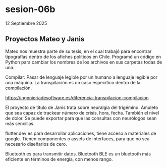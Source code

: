 # sesion-06b

12 Septiembre 2025

## Proyectos Mateo y Janis

Mateo nos muestra parte de su tesis, en el cual trabajó para encontrar tipografías dentro de los afiches políticos en Chile.
Programó un código en Python para cambiar los nombres de los archivos en sus carpetas todas de una.

Compilar: Pasar de lenguaje legible por un humano a lenguaje legible por una máquina.
La transpilación es un caso específico dentro de la compilación.

<https://ingenieriadesoftware.es/diferencia-transpilacion-compilacion>

El proyecto de título de Janis trata sobre neuralgia del trigémino. 
Amuleto que sea capaz de trackear número de crisis, hora, fecha. También el nivel de dolor. Se puede exportar para que las consultas con neurólogos sean más sencillas.

flutter.dev es para desarrollar aplicaciones, tiene acceso a materiales de google. Tienen componentes o assets de interfaces, para que no sea necesario diseñarlos de cero.

Bluetooth es para transmitir datos. Bluetooth BLE es un bluetooth más eficiente en términos de energía, con menos rango.
